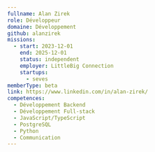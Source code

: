 ```yaml
---
fullname: Alan Zirek
role: Développeur
domaine: Développement
github: alanzirek
missions:
  - start: 2023-12-01
    end: 2025-12-01
    status: independent
    employer: LittleBig Connection
    startups:
      - seves
memberType: beta
link: https://www.linkedin.com/in/alan-zirek/
competences:
  - Développement Backend
  - Développement Full-stack
  - JavaScript/TypeScript
  - PostgreSQL
  - Python
  - Communication
---
```

